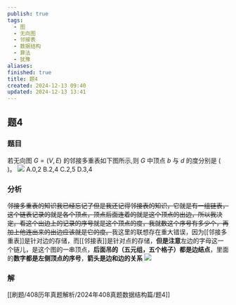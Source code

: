 ```yaml
---
publish: true
tags:
  - 图
  - 无向图
  - 邻接表
  - 数据结构
  - 算法
  - 犹豫
aliases: 
finished: true
title: 题4
created: 2024-12-13 09:40
updated: 2024-12-13 13:41
---
```

## 题4
### 题目
若无向图 $G = ( {V, E})$ 的邻接多重表如下图所示,则 $G$ 中顶点 $b$ 与 $d$ 的度分别是 ( )。
![](https://img.hwenyi.live/202412131732779.webp)
A.0,2
B.2,4
C.2,5
D.3,4
### 分析
~~邻接多重表的知识我已经忘记了但是我还记得邻接表的知识，它就是有一组链表，这个链表记录的就是各个顶点，顶点后面连着的就是这个顶点的出边，所以我决定。看这个出边上的记录的序号就是这个顶点的度，我就数这个序号有多少个，再加上他连出来的出边应该就是它的度。~~我这里的联想存在重大错误，因为[[邻接多重表]]是针对边的存储，而[[邻接表]]是针对点的存储，**但是注意**左边的字母这一个链儿，是这个图的一串顶点，**后面吊的（五元组，五个格子）都是边结点**，里面的**数字都是左侧顶点的序号**，**箭头是边和边的关系**
![](https://img.hwenyi.live/202412131832042.webp)
### 解
[[刷题/408历年真题解析/2024年408真题数据结构篇/题4]]